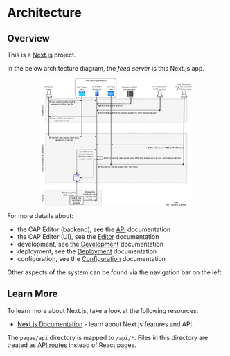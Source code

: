 # Architecture

## Overview

This is a [Next.js](https://nextjs.org/) project.

In the below architecture diagram, the _feed server_ is this Next.js app.

<p align="center">
  <img src="images/architecture.png" alt="System Architecture" width="70%" align="center">
</p>

For more details about:

- the CAP Editor (backend), see the [API](./api.md) documentation
- the CAP Editor (UI), see the [Editor](./editor.md) documentation
- development, see the [Development](./development.md) documentation
- deployment, see the [Deployment](./deployment.md) documentation
- configuration, see the [Configuration](./configuration.md) documentation

Other aspects of the system can be found via the navigation bar on the left.

## Learn More

To learn more about Next.js, take a look at the following resources:

- [Next.js Documentation](https://nextjs.org/docs) - learn about Next.js features and API.

The `pages/api` directory is mapped to `/api/*`. Files in this directory are treated as [API routes](https://nextjs.org/docs/api-routes/introduction) instead of React pages.
